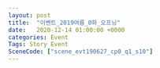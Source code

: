 ```yaml
---
layout: post
title:  "이벤트_2019여름_0화_오프닝"
date:   2020-12-14 01:00:00 +0000
categories: Event
Tags: Story Event
SceneCode: ["scene_evt190627_cp0_q1_s10"]
---
```

